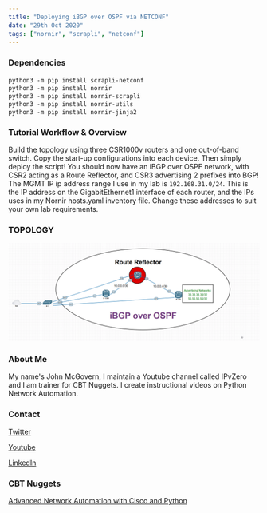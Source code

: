 ```yaml
---
title: "Deploying iBGP over OSPF via NETCONF"
date: "29th Oct 2020"
tags: ["nornir", "scrapli", "netconf"]
---
```


### Dependencies

```
python3 -m pip install scrapli-netconf
python3 -m pip install nornir
python3 -m pip install nornir-scrapli
python3 -m pip install nornir-utils
python3 -m pip install nornir-jinja2
```
### Tutorial Workflow & Overview

Build the topology using three CSR1000v routers and one out-of-band switch. Copy the start-up configurations into each device. Then simply deploy the script!
You should now have an iBGP over OSPF network, with CSR2 acting as a Route Reflector, and CSR3 advertising 2 prefixes into BGP! The MGMT IP ip address range I use in my lab is ```192.168.31.0/24```. This is the IP address on the GigabitEthernet1 interface of each router, and the IPs uses in my Nornir hosts.yaml inventory file. Change these addresses to suit your own lab requirements.

### TOPOLOGY

![alt text](https://github.com/IPvZero/scrapli_netconf_BGP/blob/main/images/ibgp.png?raw=true)

### About Me
My name's John McGovern, I maintain a Youtube channel called IPvZero and I am trainer for CBT Nuggets. 
I create instructional videos on Python Network Automation.

### Contact

[Twitter](https://twitter.com/IPvZero)

[Youtube](https://youtube.com/c/IPvZero)

[LinkedIn](https://www.linkedin.com/in/ipvzero)

### CBT Nuggets 

[Advanced Network Automation with Cisco and Python](http://learn.gg/adv-net)

